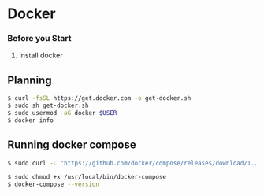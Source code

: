 # Docker

### Before you Start

1. Install docker

## Planning

```bash
$ curl -fsSL https://get.docker.com -o get-docker.sh
$ sudo sh get-docker.sh
$ sudo usermod -aG docker $USER
$ docker info
```

## Running docker compose

```bash
$ sudo curl -L "https://github.com/docker/compose/releases/download/1.25.5/docker-compose-$(uname -s)-$(uname -m)" -o /usr/local/bin/docker-compose

$ sudo chmod +x /usr/local/bin/docker-compose
$ docker-compose --version
```

[1]: https://docs.docker.com/get-docker/
[2]: https://docs.docker.com/compose/install/
